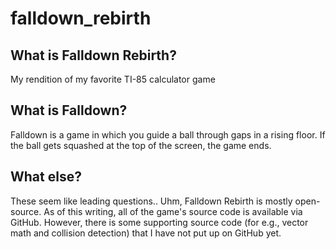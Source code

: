 falldown_rebirth
================

What is Falldown Rebirth?
-------------------------
My rendition of my favorite TI-85 calculator game


What is Falldown?
-----------------
Falldown is a game in which you guide a ball through gaps in a rising floor.  If the ball gets squashed at the
top of the screen, the game ends.


What else?
----------
These seem like leading questions.. Uhm, Falldown Rebirth is mostly open-source.  As of this writing, all of the
game's source code is available via GitHub.  However, there is some supporting source code (for e.g., vector math
and collision detection) that I have not put up on GitHub yet.
